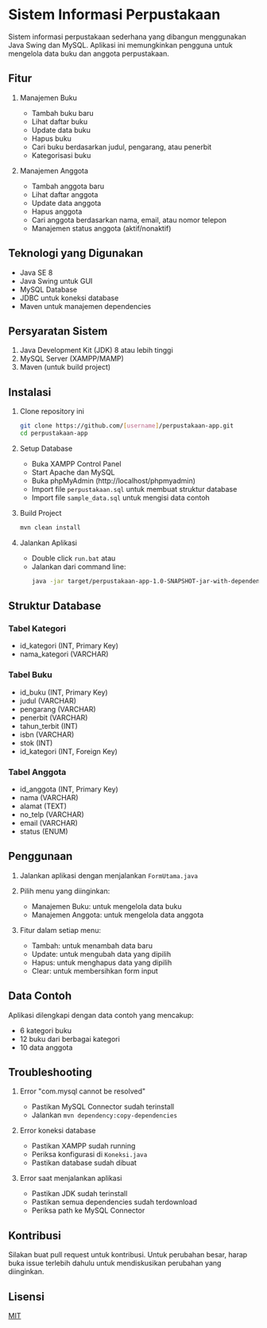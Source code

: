 # Sistem Informasi Perpustakaan

Sistem informasi perpustakaan sederhana yang dibangun menggunakan Java Swing dan MySQL. Aplikasi ini memungkinkan pengguna untuk mengelola data buku dan anggota perpustakaan.

## Fitur

1. Manajemen Buku
   - Tambah buku baru
   - Lihat daftar buku
   - Update data buku
   - Hapus buku
   - Cari buku berdasarkan judul, pengarang, atau penerbit
   - Kategorisasi buku

2. Manajemen Anggota
   - Tambah anggota baru
   - Lihat daftar anggota
   - Update data anggota
   - Hapus anggota
   - Cari anggota berdasarkan nama, email, atau nomor telepon
   - Manajemen status anggota (aktif/nonaktif)

## Teknologi yang Digunakan

- Java SE 8
- Java Swing untuk GUI
- MySQL Database
- JDBC untuk koneksi database
- Maven untuk manajemen dependencies

## Persyaratan Sistem

1. Java Development Kit (JDK) 8 atau lebih tinggi
2. MySQL Server (XAMPP/MAMP)
3. Maven (untuk build project)

## Instalasi

1. Clone repository ini
   ```bash
   git clone https://github.com/[username]/perpustakaan-app.git
   cd perpustakaan-app
   ```

2. Setup Database
   - Buka XAMPP Control Panel
   - Start Apache dan MySQL
   - Buka phpMyAdmin (http://localhost/phpmyadmin)
   - Import file `perpustakaan.sql` untuk membuat struktur database
   - Import file `sample_data.sql` untuk mengisi data contoh

3. Build Project
   ```bash
   mvn clean install
   ```

4. Jalankan Aplikasi
   - Double click `run.bat` atau
   - Jalankan dari command line:
     ```bash
     java -jar target/perpustakaan-app-1.0-SNAPSHOT-jar-with-dependencies.jar
     ```

## Struktur Database

### Tabel Kategori
- id_kategori (INT, Primary Key)
- nama_kategori (VARCHAR)

### Tabel Buku
- id_buku (INT, Primary Key)
- judul (VARCHAR)
- pengarang (VARCHAR)
- penerbit (VARCHAR)
- tahun_terbit (INT)
- isbn (VARCHAR)
- stok (INT)
- id_kategori (INT, Foreign Key)

### Tabel Anggota
- id_anggota (INT, Primary Key)
- nama (VARCHAR)
- alamat (TEXT)
- no_telp (VARCHAR)
- email (VARCHAR)
- status (ENUM)

## Penggunaan

1. Jalankan aplikasi dengan menjalankan `FormUtama.java`
2. Pilih menu yang diinginkan:
   - Manajemen Buku: untuk mengelola data buku
   - Manajemen Anggota: untuk mengelola data anggota

3. Fitur dalam setiap menu:
   - Tambah: untuk menambah data baru
   - Update: untuk mengubah data yang dipilih
   - Hapus: untuk menghapus data yang dipilih
   - Clear: untuk membersihkan form input

## Data Contoh

Aplikasi dilengkapi dengan data contoh yang mencakup:
- 6 kategori buku
- 12 buku dari berbagai kategori
- 10 data anggota

## Troubleshooting

1. Error "com.mysql cannot be resolved"
   - Pastikan MySQL Connector sudah terinstall
   - Jalankan `mvn dependency:copy-dependencies`

2. Error koneksi database
   - Pastikan XAMPP sudah running
   - Periksa konfigurasi di `Koneksi.java`
   - Pastikan database sudah dibuat

3. Error saat menjalankan aplikasi
   - Pastikan JDK sudah terinstall
   - Pastikan semua dependencies sudah terdownload
   - Periksa path ke MySQL Connector

## Kontribusi

Silakan buat pull request untuk kontribusi. Untuk perubahan besar, harap buka issue terlebih dahulu untuk mendiskusikan perubahan yang diinginkan.

## Lisensi

[MIT](https://choosealicense.com/licenses/mit/) 